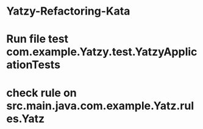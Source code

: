 # Yatzy-Refactoring-Kata
# Run file test com.example.Yatzy.test.YatzyApplicationTests
# check rule on src.main.java.com.example.Yatz.rules.Yatz
